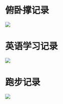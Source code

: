 # 俯卧撑记录

![](https://raw.githubusercontent.com/colynxu/GitHubPoster/main/examples/issue.svg)

# 英语学习记录

![](https://raw.githubusercontent.com/colynxu/GitHubPoster/main/examples/times.svg)

# 跑步记录

![](https://raw.githubusercontent.com/colynxu/running_page/master/assets/github_2021.svg)

